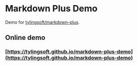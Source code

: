 # Markdown Plus Demo

Demo for [tylingsoft/markdown-plus](https://github.com/tylingsoft/markdown-plus).


## Online demo

### [https://tylingsoft.github.io/markdown-plus-demo](https://tylingsoft.github.io/markdown-plus-demo)
